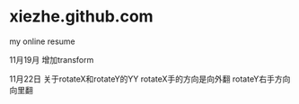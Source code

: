xiezhe.github.com
=================

my online resume

11月19月
增加transform

11月22日
关于rotateX和rotateY的YY
rotateX手的方向是向外翻
rotateY右手方向向里翻